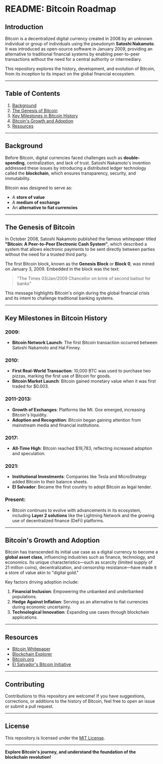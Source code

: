 # README: Bitcoin Roadmap 

## Introduction  
Bitcoin is a decentralized digital currency created in 2008 by an unknown individual or group of individuals using the pseudonym **Satoshi Nakamoto**. It was introduced as open-source software in January 2009, providing an alternative to traditional financial systems by enabling peer-to-peer transactions without the need for a central authority or intermediary.

This repository explores the history, development, and evolution of Bitcoin, from its inception to its impact on the global financial ecosystem.

---

## Table of Contents  
1. [Background](#background)  
2. [The Genesis of Bitcoin](#the-genesis-of-bitcoin)  
3. [Key Milestones in Bitcoin History](#key-milestones-in-bitcoin-history)  
4. [Bitcoin's Growth and Adoption](#bitcoins-growth-and-adoption)  
5. [Resources](#resources)  

---

## Background  
Before Bitcoin, digital currencies faced challenges such as **double-spending**, centralization, and lack of trust. Satoshi Nakamoto's invention addressed these issues by introducing a distributed ledger technology called the **blockchain**, which ensures transparency, security, and immutability.  

Bitcoin was designed to serve as:  
- A **store of value**  
- A **medium of exchange**  
- An **alternative to fiat currencies**

---

## The Genesis of Bitcoin  
In October 2008, Satoshi Nakamoto published the famous whitepaper titled **"Bitcoin: A Peer-to-Peer Electronic Cash System"**, which described a system that allows electronic payments to be sent directly between parties without the need for a trusted third party.  

The first Bitcoin block, known as the **Genesis Block** or **Block 0**, was mined on January 3, 2009. Embedded in the block was the text:  

> "The Times 03/Jan/2009 Chancellor on brink of second bailout for banks"  

This message highlights Bitcoin's origin during the global financial crisis and its intent to challenge traditional banking systems.

---

## Key Milestones in Bitcoin History  
### 2009:  
- **Bitcoin Network Launch**: The first Bitcoin transaction occurred between Satoshi Nakamoto and Hal Finney.  

### 2010:  
- **First Real-World Transaction**: 10,000 BTC was used to purchase two pizzas, marking the first use of Bitcoin for goods.  
- **Bitcoin Market Launch**: Bitcoin gained monetary value when it was first traded for $0.003.

### 2011-2013:  
- **Growth of Exchanges**: Platforms like Mt. Gox emerged, increasing Bitcoin's liquidity.  
- **Adoption and Recognition**: Bitcoin began gaining attention from mainstream media and financial institutions.  

### 2017:  
- **All-Time High**: Bitcoin reached $19,783, reflecting increased adoption and speculation.  

### 2021:  
- **Institutional Investments**: Companies like Tesla and MicroStrategy added Bitcoin to their balance sheets.  
- **El Salvador**: Became the first country to adopt Bitcoin as legal tender.

### Present:  
- Bitcoin continues to evolve with advancements in its ecosystem, including **Layer 2 solutions** like the Lightning Network and the growing use of decentralized finance (DeFi) platforms.

---

## Bitcoin's Growth and Adoption  
Bitcoin has transcended its initial use case as a digital currency to become a **global asset class**, influencing industries such as finance, technology, and economics. Its unique characteristics—such as scarcity (limited supply of 21 million coins), decentralization, and censorship resistance—have made it a store of value akin to "digital gold."

Key factors driving adoption include:  
1. **Financial Inclusion**: Empowering the unbanked and underbanked populations.  
2. **Hedge Against Inflation**: Serving as an alternative to fiat currencies during economic uncertainty.  
3. **Technological Innovation**: Expanding use cases through blockchain applications.  

---

## Resources  
- [Bitcoin Whitepaper](https://bitcoin.org/bitcoin.pdf)  
- [Blockchain Explorer](https://blockchain.com/explorer)  
- [Bitcoin.org](https://bitcoin.org/)  
- [El Salvador's Bitcoin Initiative](https://www.gob.sv/)  

---

## Contributing  
Contributions to this repository are welcome! If you have suggestions, corrections, or additions to the history of Bitcoin, feel free to open an issue or submit a pull request.

---

## License  
This repository is licensed under the [MIT License](LICENSE).  

---  

**Explore Bitcoin's journey, and understand the foundation of the blockchain revolution!**
